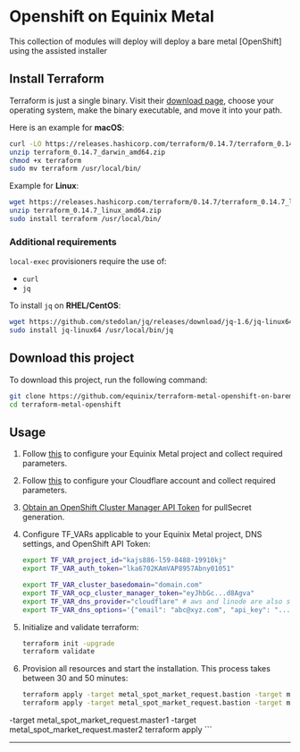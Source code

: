 # Openshift on Equinix Metal

This collection of modules will deploy will deploy a bare metal [OpenShift] using the assisted installer 

## Install Terraform

Terraform is just a single binary. Visit their [download page](https://www.terraform.io/downloads.html), choose your operating system, make the binary executable, and move it into your path.

Here is an example for **macOS**:

```bash
curl -LO https://releases.hashicorp.com/terraform/0.14.7/terraform_0.14.7_darwin_amd64.zip
unzip terraform_0.14.7_darwin_amd64.zip
chmod +x terraform
sudo mv terraform /usr/local/bin/
```

Example for **Linux**:

```bash
wget https://releases.hashicorp.com/terraform/0.14.7/terraform_0.14.7_linux_amd64.zip
unzip terraform_0.14.7_linux_amd64.zip
sudo install terraform /usr/local/bin/
```

### Additional requirements

`local-exec` provisioners require the use of:

- `curl`
- `jq`

To install `jq` on **RHEL/CentOS**:

```bash
wget https://github.com/stedolan/jq/releases/download/jq-1.6/jq-linux64
sudo install jq-linux64 /usr/local/bin/jq
```

## Download this project

To download this project, run the following command:

```bash
git clone https://github.com/equinix/terraform-metal-openshift-on-baremetal.git
cd terraform-metal-openshift
```

## Usage

1. Follow [this](EQUINIX.md) to configure your Equinix Metal project and collect required parameters.

1. Follow [this](CLOUDFLARE.md) to configure your Cloudflare account and collect required parameters.

1. [Obtain an OpenShift Cluster Manager API Token](https://cloud.redhat.com/openshift/token) for pullSecret generation.

1. Configure TF_VARs applicable to your Equinix Metal project, DNS settings, and OpenShift API Token:

    ```bash
    export TF_VAR_project_id="kajs886-l59-8488-19910kj"
    export TF_VAR_auth_token="lka6702KAmVAP8957Abny01051"

    export TF_VAR_cluster_basedomain="domain.com"
    export TF_VAR_ocp_cluster_manager_token="eyJhbGc...d8Agva"
    export TF_VAR_dns_provider="cloudflare" # aws and linode are also supported
    export TF_VAR_dns_options='{"email": "abc@xyz.com", "api_key": "...", "api_token": "..."}' # fields differ by DNS provider
    ```

1. Initialize and validate terraform:

    ```bash
    terraform init -upgrade
    terraform validate
    ```

1. Provision all resources and start the installation. This process takes between 30 and 50 minutes:

    ```bash
    terraform apply -target metal_spot_market_request.bastion -target metal_spot_market_request.master0
    terraform apply -target metal_spot_market_request.bastion -target metal_spot_market_request.master0
 -target metal_spot_market_request.master1 -target metal_spot_market_request.master2
    terraform apply
    ```

---
